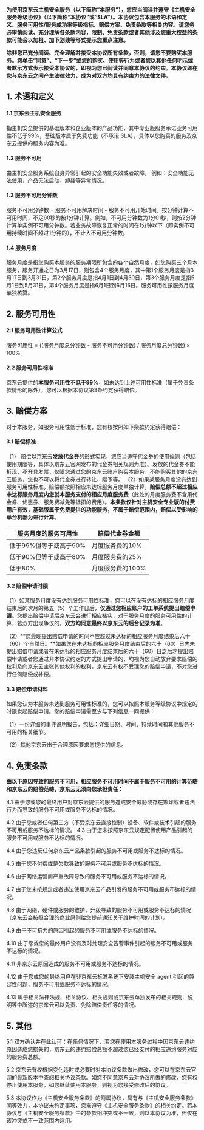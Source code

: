 **为使用京东云主机安全服务（以下简称“本服务”），您应当阅读并遵守《主机安全服务等级协议》（以下简称“本协议”或“SLA”）。本协议包含本服务的术语和定义、服务可用性/服务成功率等级指标、赔偿方案、免责条款等相关内容。请您务必审慎阅读、充分理解各条款内容，限制、免责条款或者其他涉及您重大权益的条款可能会以加粗、加下划线等形式提示您重点注意。**

**除非您已充分阅读、完全理解并接受本协议所有条款，否则，请您不要购买本服务。您单击“同意”、“下一步”或您的购买、使用等行为或者您以其他任何明示或者默示方式表示接受本协议的，即视为您已阅读并同意本协议的约束。本协议即在您与京东云之间产生法律效力，成为对双方均具有约束力的法律文件。**

## 1. 术语和定义

#### 1.1 **京东云主机安全服务**

指主机安全提供的基础版本和企业版本的产品功能，其中专业版服务承诺业务可用性不低于99%，基础版本属于免费功能（不承诺 SLA），具体以您购买的服务及京东云提供的服务内容为准。

#### 1.2 **服务不可用**

由主机安全服务系统自身异常引起的安全功能失效或者故障， 例如：安全功能无法使用，产品无法启动、卸载等异常情况。

#### 1.3 **服务不可用分钟数**

服务不可用分钟数 = 服务不可用解决时间 - 服务不可用开始时间。按分钟计算不可用时间，不足60秒的按1分钟计算。例如，不可用分钟数为1分01秒，则按2分钟计算单实例不可用分钟数。若业务故障恢复正常的时间在1分钟以下（即实例不可用持续时间不超过1分钟的），不计入不可用分钟数。

#### 1.4 **服务月度**

服务月度是指您购买本服务的服务期限所包含的各个自然月度，如您购买三个月本服务，服务开通之日为3月17日，则包含4个服务月度，其中第1个服务月度是指3月17日到3月31日，第2个服务月度是指4月1日到4月30日，第3个服务月度是指5月1日到5月31日，第4个服务月度是指6月1日到6月16日。服务可用性按服务月度单独核算。

## 2. 服务可用性

#### **2.1 服务可用性计算公式**

服务可用性 = ((服务月度总分钟数 - 服务不可用分钟数) / 服务月度总分钟数) × 100%。

#### **2.2 服务可用性标准**

京东云提供的**本服务可用性不低于99%**，如未达到上述可用性标准（属于免责条款情形的除外），您可以根据本协议第3条约定获得赔偿。

## 3. 赔偿方案

对于本服务，如服务可用性低于标准，您有权按照如下条款约定获得赔偿：

#### **3.1 赔偿标准**

（1） 赔偿以京东云**发放代金券**的形式实现，您应当遵守代金券的使用规则（包括使用期限等，具体以京东云官网发布的代金券相关规则为准）。发放的代金券不能折现、不开具发票，仅限您通过您的京东云账户购买本服务，不能购买其他的京东云服务，您也不可以将代金券进行转让、赠予等。 （2）如果某服务月度没有达到服务可用性标准，赔偿额按照相应未达标服务月度单独计算，**赔偿总额不超过相应未达标服务月度内您就本服务支付的相应月度服务费**（此处的月度服务费不含用代金券、优惠券、服务费减免等抵扣的费用）。**本条款仅针对主机安全专业版的付费用户有效，基础版属于免费提供的功能服务，不属于赔偿范围内，赔偿以受影响的单台机器为进行计算**。

| 服务月度的服务可用性   | 赔偿代金券金额   |
| ---------------------- | ---------------- |
| 低于99%但等于或高于90% | 月度服务费的10%  |
| 低于90%但等于或高于80% | 月度服务费的25%  |
| 低于80%                | 月度服务费的100% |

#### **3.2 赔偿申请时限**

（1）如某服务月度没有达到服务可用性标准，您可以在没有达标的相应服务月度结束后的次月的第五（5）个工作日后，**仅通过您相应账户的工单系统提出赔偿申请**。您提出赔偿申请后京东云会进行相应核实，对于服务月度的服务可用性的计算，若双方出现争议的，**双方均同意最终以京东云的后台记录为准**。 

（2）**您最晚提出赔偿申请的时间不应超过未达标的相应服务月度结束后六十（60）个自然日。**如果您在未达标的相应服务月度结束后的六十（60）日内未提出赔偿申请或者在未达标的相应服务月度结束后的六十（60）日之后才提出赔偿申请或者您通过非本协议约定的方式提出申请的，均视为您自动放弃要求赔偿的权利及向京东云主张其他权利的权利，京东云有权不受理您的赔偿申请，不对您进行任何赔偿或补偿。

#### **3.3 赔偿申请材料**

如果您认为本服务未达到服务可用性标准的，您可以按照本服务等级协议中规定的时限发起赔偿申请。您的赔偿申请需至少与下列信息一同提供： 

（1）一份详细的事件说明报告，包括：详细日期、时间、持续时间和其他服务不可用的相关细节。 

（2）其他京东云出于合理原因要求您提供的信息。

## 4. 免责条款

**由以下原因导致的服务不可用，相应服务不可用时间不属于服务不可用的计算范畴和京东云的赔偿范畴，京东云无须向您承担责任：** 

4.1 由于您或您的最终用户对京东云提供的服务造成安全威胁或存在欺诈或者违法行为而导致的服务不可用或服务不达标的情况。

4.2 由于您或者任何第三方（不受京东云直接控制）设备、软件或技术引起的服务不可用或服务不达标的情况。 4.3 由于您未按照京东云规定配置使用产品引起的服务不可用或服务不达标的情况。 

4.4 由于您违反任何京东云产品条款引起的服务不可用或服务不达标的情况。 

4.5 由于您不付费或是欠款导致的服务不可用或服务不达标的情况。 

4.6 由于网络运营商严重故障导致的服务不可用或服务不达标的情况。 

4.7 由于您未按规定或者违法使用京东云产品引发的服务不可用或服务不达标的情况。 

4.8 由于网络、硬件或服务的维护、升级导致的服务不可用或服务不达标的情况（京东云会按照合理的商业原则给您提前通知关于维护时间的计划）。 

4.9 由于不可抗力的原因引起的服务不可用或服务不达标的情况。 

4.10 由于您或您的最终用户没有及时处理安全告警事件引起的服务不可用或服务不达标的情况。 

4.11 非京东云原因造成的服务不可用或服务不达标的情况。 

4.12 由于您或您的最终用户在非京东云标准系统下安装主机安全 agent 引起的兼容性问题，服务不可用或服务不达标的情况。 

4.13 属于相关法律法规、相关协议、相关规则或京东云单独发布的相关规则、说明等中所述的京东云可以免责、免除赔偿责任等的情况。

## 5. 其他

5.1 双方确认并在此认可：在任何情况下，若您在使用本服务过程中因京东云违约原因造成您损失的，京东云的违约赔偿总额不超过您已经支付的相应违约服务对应的服务费总额。

5.2 京东云有权根据变化适时或必要时对本协议条款做出修改，您可以在京东云官网的最新版本中查阅相关协议条款。如您不同意京东云对协议所做的修改，您有权停止使用本服务，如您继续使用本服务，则视为您接受修改后的协议。

5.3 本协议作为《主机安全服务条款》的附属协议，具有与《主机安全服务条款》同等效力，本协议未约定事项，您需遵守《主机安全服务条款》的相关约定。若本协议与《主机安全服务条款》中的条款相冲突或不一致，则以本协议为准，但仅在该冲突或不一致范围内适用。